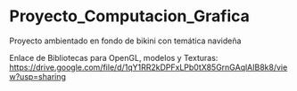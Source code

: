 # Proyecto_Computacion_Grafica
Proyecto ambientado en fondo de bikini con temática navideña

Enlace de Bibliotecas para OpenGL, modelos y Texturas:
https://drive.google.com/file/d/1qY1RR2kDPFxLPb0tX85GrnGAqlAIB8k8/view?usp=sharing
